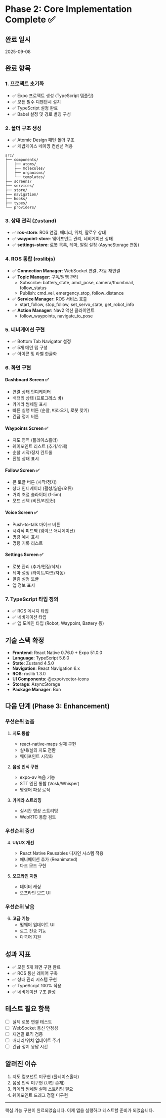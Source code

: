 # Phase 2: Core Implementation Complete ✅

## 완료 일시
2025-09-08

## 완료 항목

### 1. 프로젝트 초기화
- ✅ Expo 프로젝트 생성 (TypeScript 템플릿)
- ✅ 모든 필수 디펜던시 설치
- ✅ TypeScript 설정 완료
- ✅ Babel 설정 및 경로 별칭 구성

### 2. 폴더 구조 생성
- ✅ Atomic Design 패턴 폴더 구조
- ✅ 케밥케이스 네이밍 컨벤션 적용
```
src/
├── components/
│   ├── atoms/
│   ├── molecules/
│   ├── organisms/
│   └── templates/
├── screens/
├── services/
├── store/
├── navigation/
├── hooks/
├── types/
└── providers/
```

### 3. 상태 관리 (Zustand)
- ✅ **ros-store**: ROS 연결, 배터리, 위치, 팔로우 상태
- ✅ **waypoint-store**: 웨이포인트 관리, 네비게이션 상태
- ✅ **settings-store**: 로봇 목록, 테마, 알림 설정 (AsyncStorage 연동)

### 4. ROS 통합 (roslibjs)
- ✅ **Connection Manager**: WebSocket 연결, 자동 재연결
- ✅ **Topic Manager**: 구독/발행 관리
  - Subscribe: battery_state, amcl_pose, camera/thumbnail, follow_status
  - Publish: cmd_vel, emergency_stop, follow_distance
- ✅ **Service Manager**: ROS 서비스 호출
  - start_follow, stop_follow, set_servo_state, get_robot_info
- ✅ **Action Manager**: Nav2 액션 클라이언트
  - follow_waypoints, navigate_to_pose

### 5. 네비게이션 구현
- ✅ Bottom Tab Navigator 설정
- ✅ 5개 메인 탭 구성
- ✅ 아이콘 및 라벨 한글화

### 6. 화면 구현

#### Dashboard Screen ✅
- 연결 상태 인디케이터
- 배터리 상태 (프로그레스 바)
- 카메라 썸네일 표시
- 빠른 실행 버튼 (순찰, 따라오기, 로봇 찾기)
- 긴급 정지 버튼

#### Waypoints Screen ✅
- 지도 영역 (플레이스홀더)
- 웨이포인트 리스트 (추가/삭제)
- 순찰 시작/정지 컨트롤
- 진행 상태 표시

#### Follow Screen ✅
- 큰 토글 버튼 (시작/정지)
- 상태 인디케이터 (활성/잃음/오류)
- 거리 조절 슬라이더 (1-5m)
- 모드 선택 (비전/리모컨)

#### Voice Screen ✅
- Push-to-talk 마이크 버튼
- 시각적 피드백 (웨이브 애니메이션)
- 명령 예시 표시
- 명령 기록 리스트

#### Settings Screen ✅
- 로봇 관리 (추가/편집/삭제)
- 테마 설정 (라이트/다크/자동)
- 알림 설정 토글
- 앱 정보 표시

### 7. TypeScript 타입 정의
- ✅ ROS 메시지 타입
- ✅ 네비게이션 타입
- ✅ 앱 도메인 타입 (Robot, Waypoint, Battery 등)

## 기술 스택 확정
- **Frontend**: React Native 0.76.0 + Expo 51.0.0
- **Language**: TypeScript 5.6.0
- **State**: Zustand 4.5.0
- **Navigation**: React Navigation 6.x
- **ROS**: roslib 1.3.0
- **UI Components**: @expo/vector-icons
- **Storage**: AsyncStorage
- **Package Manager**: Bun

## 다음 단계 (Phase 3: Enhancement)

### 우선순위 높음
1. **지도 통합**
   - react-native-maps 실제 구현
   - 실내/실외 지도 전환
   - 웨이포인트 시각화

2. **음성 인식 구현**
   - expo-av 녹음 기능
   - STT 엔진 통합 (Vosk/Whisper)
   - 명령어 파싱 로직

3. **카메라 스트리밍**
   - 실시간 영상 스트리밍
   - WebRTC 통합 검토

### 우선순위 중간
4. **UI/UX 개선**
   - React Native Reusables 디자인 시스템 적용
   - 애니메이션 추가 (Reanimated)
   - 다크 모드 구현

5. **오프라인 지원**
   - 데이터 캐싱
   - 오프라인 모드 UI

### 우선순위 낮음
6. **고급 기능**
   - 펌웨어 업데이트 UI
   - 로그 전송 기능
   - 다국어 지원

## 성과 지표
- ✅ 모든 5개 화면 구현 완료
- ✅ ROS 통신 레이어 구축
- ✅ 상태 관리 시스템 구현
- ✅ TypeScript 100% 적용
- ✅ 네비게이션 구조 완성

## 테스트 필요 항목
- [ ] 실제 로봇 연결 테스트
- [ ] WebSocket 통신 안정성
- [ ] 재연결 로직 검증
- [ ] 배터리/위치 업데이트 주기
- [ ] 긴급 정지 응답 시간

## 알려진 이슈
1. 지도 컴포넌트 미구현 (플레이스홀더)
2. 음성 인식 미구현 (UI만 존재)
3. 카메라 썸네일 실제 스트리밍 필요
4. 웨이포인트 드래그 정렬 미구현

---

핵심 기능 구현이 완료되었습니다. 이제 앱을 실행하고 테스트할 준비가 되었습니다.